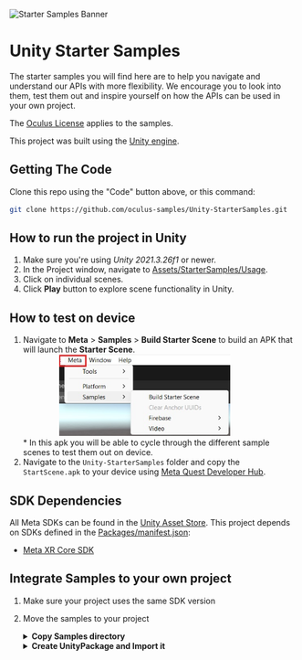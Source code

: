 ![Starter Samples Banner](./Documentation/Medias/banner.png "StarterSamples")

# Unity Starter Samples
The starter samples you will find here are to help you navigate and understand our APIs with more flexibility. We encourage you to look into them, test them out and inspire yourself on how the APIs can be used in your own project.

The [Oculus License](./LICENSE) applies to the samples.

This project was built using the [Unity engine](https://unity.com/download).

## Getting The Code
Clone this repo using the "Code" button above, or this command:
```sh
git clone https://github.com/oculus-samples/Unity-StarterSamples.git
```

## How to run the project in Unity
1. Make sure you're using  *Unity 2021.3.26f1* or newer.
2. In the Project window, navigate to [Assets/StarterSamples/Usage](Assets/StarterSamples/Usage).
3. Click on individual scenes.
4. Click **Play** button to explore scene functionality in Unity.

## How to test on device
1. Navigate to **Meta** > **Samples** > **Build Starter Scene** to build an APK that will launch the **Starter Scene**.
    <div style="margin-left: 4.5em;"><img src="./Documentation/Medias/buildsamples.png" width="300"></div>
    * In this apk you will be able to cycle through the different sample scenes to test them out on device.
2. Navigate to the `Unity-StarterSamples` folder and copy the `StartScene.apk` to your device using [Meta Quest Developer Hub](https://developer.oculus.com/documentation/unity/ts-odh-deploy-build/).

## SDK Dependencies
All Meta SDKs can be found in the [Unity Asset Store](https://assetstore.unity.com/publishers/25353).
This project depends on SDKs defined in the [Packages/manifest.json](./Packages/manifest.json):
* [Meta XR Core SDK](https://assetstore.unity.com/packages/tools/integration/meta-xr-core-sdk-269169)

## Integrate Samples to your own project
1. Make sure your project uses the same SDK version
2. Move the samples to your project
   <details>
      <summary><b>Copy Samples directory</b></summary>

      + Copy [Assets/StarterSamples](./Assets/StarterSamples) directory to your own project
    </details>
    <details>
      <summary><b>Create UnityPackage and Import it</b></summary>

      1. Open Unity-StarterSamples project in Unity
      2. Right-click on [Assets/StarterSamples](./Assets/StarterSamples) and select <i>Export Package...</i>
      3. Save package in an easy location to retrieve
      4. Open your own project (where you want the samples to be added)
      5. Click on <i>Assets->Import Package->Custom Package...</i> from the menu bar
      6. Find the package we saved in step 3 and click <i>Open</i>
    </details>

